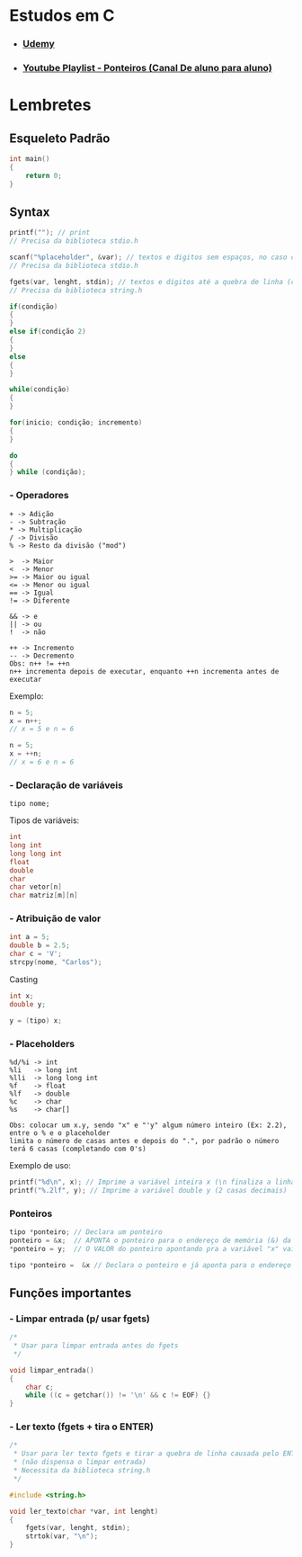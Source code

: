 # Estudos em C
- ### [Udemy](https://www.udemy.com/course/curso-algoritmos-logica-de-programacao/)
- ### [Youtube Playlist - Ponteiros (Canal De aluno para aluno)](https://youtube.com/playlist?list=PLa75BYTPDNKbhUVggmU3JUEBPibvh0C2t)

# Lembretes
## Esqueleto Padrão

```cpp
int main()
{
    return 0;
}
```

## Syntax

```cpp
printf(""); // print
// Precisa da biblioteca stdio.h

scanf("%placeholder", &var); // textos e digitos sem espaços, no caso de %s não usar "&". Recomendável usar getchar() para consumir o \n ao apertar Enter (ainda no input buffer)
// Precisa da biblioteca stdio.h

fgets(var, lenght, stdin); // textos e digitos até a quebra de linha (c/ espaço)
// Precisa da biblioteca string.h

if(condição)
{    
}
else if(condição 2)
{
}
else
{
}

while(condição)
{
}

for(inicio; condição; incremento)
{
}

do
{
} while (condição);
```

### - Operadores

    + -> Adição
    - -> Subtração
    * -> Multiplicação
    / -> Divisão
    % -> Resto da divisão ("mod")

    >  -> Maior
    <  -> Menor
    >= -> Maior ou igual
    <= -> Menor ou igual
    == -> Igual
    != -> Diferente

    && -> e
    || -> ou
    !  -> não

    ++ -> Incremento
    -- -> Decremento
    Obs: n++ != ++n
    n++ incrementa depois de executar, enquanto ++n incrementa antes de executar
Exemplo:
```c
n = 5;
x = n++;
// x = 5 e n = 6

n = 5;
x = ++n;
// x = 6 e n = 6
```

### - Declaração de variáveis

    tipo nome;

Tipos de variáveis:

```cpp
int
long int
long long int
float
double
char
char vetor[n]
char matriz[m][n]
```

### - Atribuição de valor

```cpp
int a = 5;
double b = 2.5;
char c = 'V';
strcpy(nome, "Carlos");
```

Casting

```cpp
int x;
double y;

y = (tipo) x;
```


### - Placeholders

    %d/%i -> int
    %li   -> long int
    %lli  -> long long int
    %f    -> float
    %lf   -> double
    %c    -> char
    %s    -> char[]

    Obs: colocar um x.y, sendo "x" e "'y" algum número inteiro (Ex: 2.2), entre o % e o placeholder
    limita o número de casas antes e depois do ".", por padrão o número terá 6 casas (completando com 0's)



Exemplo de uso:

```cpp
printf("%d\n", x); // Imprime a variável inteira x (\n finaliza a linha)
printf("%.2lf", y); // Imprime a variável double y (2 casas decimais)
```

### Ponteiros

```c
tipo *ponteiro; // Declara um ponteiro
ponteiro = &x;  // APONTA o ponteiro para o endereço de memória (&) da variável "x"
*ponteiro = y;  // O VALOR do ponteiro apontando pra a variável "x" vai ser o valor da variável "y"

tipo *ponteiro =  &x // Declara o ponteiro e já aponta para o endereço da variável "x"
```

## Funções importantes
### - Limpar entrada (p/ usar fgets)

```cpp
/*
 * Usar para limpar entrada antes do fgets
 */

void limpar_entrada()
{
    char c;
    while ((c = getchar()) != '\n' && c != EOF) {}
}
```
### - Ler texto (fgets + tira o ENTER)

```cpp
/*
 * Usar para ler texto fgets e tirar a quebra de linha causada pelo ENTER
 * (não dispensa o limpar entrada)
 * Necessita da biblioteca string.h
 */

#include <string.h>

void ler_texto(char *var, int lenght)
{
    fgets(var, lenght, stdin);
    strtok(var, "\n");
}
```